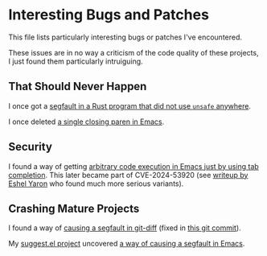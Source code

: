 # Interesting Bugs and Patches

This file lists particularly interesting bugs or patches I've
encountered.

These issues are in no way a criticism of the code quality of these
projects, I just found them particularly intruiguing.

## That Should Never Happen

I once got a [segfault in a Rust program that did not use `unsafe`
anywhere](https://github.com/rust-lang/rust/issues/30081).

I once deleted [a single closing paren in
Emacs](https://github.com/emacs-mirror/emacs/commit/56da7add7845f0685dd6d5a1f7ae0a76cb2953da).

## Security

I found a way of getting [arbitrary code execution in Emacs just by
using tab
completion](https://yhetil.org/emacs/CAFXAjY5f4YfHAtZur1RAqH34UbYU56_t6t2Er0YEh1Sb7-W=hg@mail.gmail.com/). This
later became part of CVE-2024-53920 (see [writeup by Eshel
Yaron](https://eshelyaron.com/posts/2024-11-27-emacs-aritrary-code-execution-and-how-to-avoid-it.html)
who found much more serious variants).

## Crashing Mature Projects

I found a way of [causing a segfault in git-diff](https://lore.kernel.org/git/CAFXAjY7XcL1APhLRXU8TO96z=f7957f2ieK56dHVsXUay55vpg@mail.gmail.com/)
(fixed in [this git
commit](https://github.com/git/git/commit/85a9a63c9268b18b24f25f6a14d6ae9966c3566d)).

My [suggest.el
project](https://debbugs.gnu.org/cgi/bugreport.cgi?bug=25684)
uncovered [a way of causing a segfault in
Emacs](https://debbugs.gnu.org/cgi/bugreport.cgi?bug=25684).
